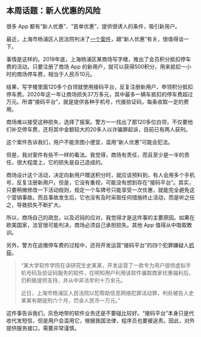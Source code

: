 ## 本周话题：新人优惠的风险

很多 App 都有“新人优惠”、“首单优惠”，提供很诱人的条件，吸引新用户。

最近，上海市杨浦区人民法院判决了[一个案件](https://finance.sina.com.cn/chanjing/cyxw/2021-07-16/doc-ikqcfnca7224835.shtml)，跟“新人优惠”有关，很值得谈一下。

事情是这样的。2019年底，上海杨浦区某商场写字楼，推出了会员积分抵扣停车费的活动。只要注册了商场 App 的新用户，就可以获得500积分，用来抵扣一小时的商场停车费，相当于人民币10元。

结果，写字楼里面120多个白领就使用接码平台，反复注册新用户，申领积分抵扣停车费。2020年这一年让商场损失37万多元，其中最多一辆车抵扣的停车费超过万元。所谓“接码平台”，就是提供各种手机号，代接验证码，每条收取一定的费用。

商场难以接受这种损失，选择了报案。警方一一找出了那120多位白领，不仅要他们补交停车费，还将其中金额较大的20多人以诈骗罪起诉，目前已有两人获刑。

这个案件告诉我们，用户不能贪图小便宜，滥用“新人优惠”可能会犯法。

但是，我对案件有些不一样的看法。我觉得，商场有责任，而且至少是一半的责任，很大程度上，它的损失是自己造成的。

商场设计这个活动，决定向新用户赠送积分时，就应该预料到，有人会用多个手机号，反复注册新用户。但是，它没有重视，可能没有想到存在“接码平台”。其实，只要稍微修改一下活动规则，规定一个车牌号只能享受一次优惠，就能完全避免这个营销事故。而且事故发生后，它也没有及时采取任何措施终止活动，而是听之任之，导致损失不断扩大。

所以，商场自己的疏忽，以及迟钝的应对，我觉得才是这件事的主要原因。如果在欧美国家，法官很可能判决，商场必须自己承担损失。其他 App 值得从中吸取教训。

另外，警方在追缴停车费的过程中，还将开发运营“接码平台”的四个犯罪嫌疑人[抓获](https://news.sina.com.cn/c/2021-07-16/doc-ikqciyzk5864403.shtml)。

> “某大学软件学院在读研究生史某某，开发运营了一款专为用户提供虚拟手机号码及验证码服务的软件，在明知用户利用该软件骗取商家优惠福利后，仍积极提供支持，并从中非法牟利十万余元。
>
> 近日，上海市杨浦区人民法院以犯帮助信息网络犯罪活动罪，判处被告人史某某有期徒刑六个月，罚金人民币一万元。”

这件事告诉我们，灰色地带的软件业务还是不要碰比较好。“接码平台”本身只是代收代发短信，但是用户会滥用它，根据我国法律，程序员也要被追责。因此，对外提供服务接口，需要非常谨慎。